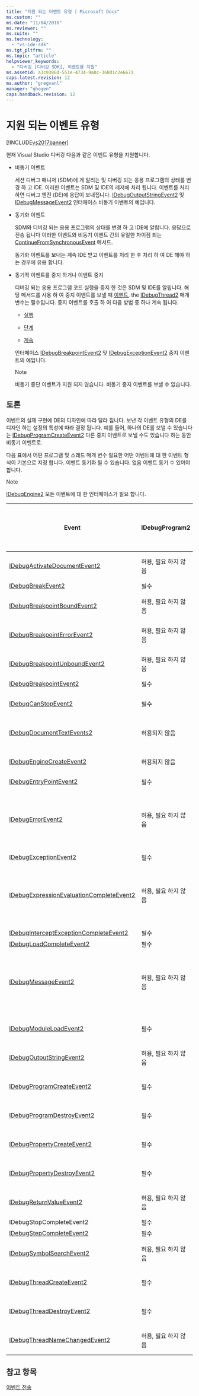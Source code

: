 ```yaml
---
title: "지원 되는 이벤트 유형 | Microsoft Docs"
ms.custom: ""
ms.date: "11/04/2016"
ms.reviewer: ""
ms.suite: ""
ms.technology: 
  - "vs-ide-sdk"
ms.tgt_pltfrm: ""
ms.topic: "article"
helpviewer_keywords: 
  - "디버깅 [디버깅 SDK], 이벤트를 지원"
ms.assetid: a3c0386d-551e-4734-9a0c-368d1c2e6671
caps.latest.revision: 12
ms.author: "gregvanl"
manager: "ghogen"
caps.handback.revision: 12
---
```

# 지원 되는 이벤트 유형
[!INCLUDE[vs2017banner](../../code-quality/includes/vs2017banner.md)]

현재 Visual Studio 디버깅 다음과 같은 이벤트 유형을 지원합니다.  
  
-   비동기 이벤트  
  
     세션 디버그 매니저 \(SDM\)에 게 알리는 및 디버깅 되는 응용 프로그램의 상태를 변경 하 고 IDE.  이러한 이벤트는 SDM 및 IDE의 레저에 처리 됩니다.  이벤트를 처리 하면 디버그 엔진 \(DE\)에 응답이 보내집니다.  [IDebugOutputStringEvent2](../../extensibility/debugger/reference/idebugoutputstringevent2.md) 및 [IDebugMessageEvent2](../../extensibility/debugger/reference/idebugmessageevent2.md) 인터페이스 비동기 이벤트의 예입니다.  
  
-   동기화 이벤트  
  
     SDM와 디버깅 되는 응용 프로그램의 상태를 변경 하 고 IDE에 알립니다.  응답으로 전송 됩니다 이러한 이벤트와 비동기 이벤트 간의 유일한 차이점 되는 [ContinueFromSynchronousEvent](../../extensibility/debugger/reference/idebugengine2-continuefromsynchronousevent.md) 메서드.  
  
     동기화 이벤트를 보내는 계속 IDE 받고 이벤트를 처리 한 후 처리 하 여 DE 해야 하는 경우에 유용 합니다.  
  
-   동기적 이벤트를 중지 하거나 이벤트 중지  
  
     디버깅 되는 응용 프로그램 코드 실행을 중지 한 것은 SDM 및 IDE를 알립니다.  해당 메서드를 사용 하 여 중지 이벤트를 보낼 때 [이벤트](../../extensibility/debugger/reference/idebugeventcallback2-event.md), the [IDebugThread2](../../extensibility/debugger/reference/idebugthread2.md) 매개 변수는 필수입니다.  중지 이벤트를 호출 하 여 다음 방법 중 하나 계속 됩니다.  
  
    -   [실행](../../extensibility/debugger/reference/idebugprogram2-execute.md)  
  
    -   [단계](../../extensibility/debugger/reference/idebugprogram2-step.md)  
  
    -   [계속](../../extensibility/debugger/reference/idebugprogram2-continue.md)  
  
     인터페이스 [IDebugBreakpointEvent2](../../extensibility/debugger/reference/idebugbreakpointevent2.md) 및 [IDebugExceptionEvent2](../../extensibility/debugger/reference/idebugexceptionevent2.md) 중지 이벤트의 예입니다.  
  
    > [!NOTE]
    >  비동기 중단 이벤트가 지원 되지 않습니다.  비동기 중지 이벤트를 보낼 수 없습니다.  
  
## 토론  
 이벤트의 실제 구현에 DE의 디자인에 따라 달라 집니다.  보낸 각 이벤트 유형의 DE를 디자인 하는 설정의 특성에 따라 결정 됩니다.  예를 들어, 하나의 DE를 보낼 수 있습니다는 [IDebugProgramCreateEvent2](../../extensibility/debugger/reference/idebugprogramcreateevent2.md) 다른 중지 이벤트로 보낼 수도 있습니다 하는 동안 비동기 이벤트로.  
  
 다음 표에서 어떤 프로그램 및 스레드 매개 변수 필요한 어떤 이벤트에 대 한 이벤트 형식이 기본으로 지정 합니다.  이벤트 동기화 될 수 있습니다.  없음 이벤트 동기 수 있어야 합니다.  
  
> [!NOTE]
>  [IDebugEngine2](../../extensibility/debugger/reference/idebugengine2.md) 모든 이벤트에 대 한 인터페이스가 필요 합니다.  
  
|Event|IDebugProgram2|IDebugThread2|이벤트 중지|  
|-----------|--------------------|-------------------|------------|  
|[IDebugActivateDocumentEvent2](../../extensibility/debugger/reference/idebugactivatedocumentevent2.md)|허용, 필요 하지 않음|허용, 필요 하지 않음|아니요|  
|[IDebugBreakEvent2](../../extensibility/debugger/reference/idebugbreakevent2.md)|필수|필수|예|  
|[IDebugBreakpointBoundEvent2](../../extensibility/debugger/reference/idebugbreakpointboundevent2.md)|허용, 필요 하지 않음|허용, 필요 하지 않음|아니요|  
|[IDebugBreakpointErrorEvent2](../../extensibility/debugger/reference/idebugbreakpointerrorevent2.md)|허용, 필요 하지 않음|허용, 필요 하지 않음|아니요|  
|[IDebugBreakpointUnboundEvent2](../../extensibility/debugger/reference/idebugbreakpointunboundevent2.md)|허용, 필요 하지 않음|허용, 필요 하지 않음|아니요|  
|[IDebugBreakpointEvent2](../../extensibility/debugger/reference/idebugbreakpointevent2.md)|필수|필수|예|  
|[IDebugCanStopEvent2](../../extensibility/debugger/reference/idebugcanstopevent2.md)|필수|필수|아니요|  
|[IDebugDocumentTextEvents2](../../extensibility/debugger/reference/idebugdocumenttextevents2.md)|허용되지 않음|허용되지 않음|아니요|  
|[IDebugEngineCreateEvent2](../../extensibility/debugger/reference/idebugenginecreateevent2.md)|허용되지 않음|허용되지 않음|아니요|  
|[IDebugEntryPointEvent2](../../extensibility/debugger/reference/idebugentrypointevent2.md)|필수|필수|예|  
|[IDebugErrorEvent2](../../extensibility/debugger/reference/idebugerrorevent2.md)|허용, 필요 하지 않음|허용, 필요 하지 않음|이 될 수 있습니다.|  
|[IDebugExceptionEvent2](../../extensibility/debugger/reference/idebugexceptionevent2.md)|필수|필수|예|  
|[IDebugExpressionEvaluationCompleteEvent2](../../extensibility/debugger/reference/idebugexpressionevaluationcompleteevent2.md)|허용, 필요 하지 않음|허용, 필요 하지 않음|이 될 수 있습니다.|  
|[IDebugInterceptExceptionCompleteEvent2](../../extensibility/debugger/reference/idebuginterceptexceptioncompleteevent2.md)|필수|필수|예|  
|[IDebugLoadCompleteEvent2](../../extensibility/debugger/reference/idebugloadcompleteevent2.md)|필수|필수|예|  
|[IDebugMessageEvent2](../../extensibility/debugger/reference/idebugmessageevent2.md)|허용, 필요 하지 않음|허용, 필요 하지 않음|이 될 수 있습니다.|  
|[IDebugModuleLoadEvent2](../../extensibility/debugger/reference/idebugmoduleloadevent2.md)|필수|허용, 필요 하지 않음|아니요|  
|[IDebugOutputStringEvent2](../../extensibility/debugger/reference/idebugoutputstringevent2.md)|허용, 필요 하지 않음|허용, 필요 하지 않음|아니요|  
|[IDebugProgramCreateEvent2](../../extensibility/debugger/reference/idebugprogramcreateevent2.md)|필수|허용, 필요 하지 않음|아니요|  
|[IDebugProgramDestroyEvent2](../../extensibility/debugger/reference/idebugprogramdestroyevent2.md)|필수|허용, 필요 하지 않음|아니요|  
|[IDebugPropertyCreateEvent2](../../extensibility/debugger/reference/idebugpropertycreateevent2.md)|필수|허용, 필요 하지 않음|아니요|  
|[IDebugPropertyDestroyEvent2](../../extensibility/debugger/reference/idebugpropertydestroyevent2.md)|필수|허용, 필요 하지 않음|아니요|  
|[IDebugReturnValueEvent2](../../extensibility/debugger/reference/idebugreturnvalueevent2.md)|허용, 필요 하지 않음|허용, 필요 하지 않음|아니요|  
|IDebugStopCompleteEvent2|필수|필수|예|  
|[IDebugStepCompleteEvent2](../../extensibility/debugger/reference/idebugstepcompleteevent2.md)|필수|필수|예|  
|[IDebugSymbolSearchEvent2](../../extensibility/debugger/reference/idebugsymbolsearchevent2.md)|허용, 필요 하지 않음|허용, 필요 하지 않음|아니요|  
|[IDebugThreadCreateEvent2](../../extensibility/debugger/reference/idebugthreadcreateevent2.md)|필수|필수|아니요|  
|[IDebugThreadDestroyEvent2](../../extensibility/debugger/reference/idebugthreaddestroyevent2.md)|필수|필수|아니요|  
|[IDebugThreadNameChangedEvent2](../../extensibility/debugger/reference/idebugthreadnamechangedevent2.md)|허용, 필요 하지 않음|허용, 필요 하지 않음|아니요|  
  
## 참고 항목  
 [이벤트 전송](../../extensibility/debugger/sending-events.md)